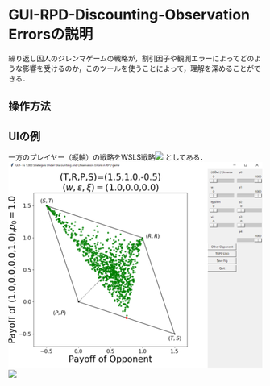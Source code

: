 # GUI-RPD-Discounting-Observation Errorsの説明
繰り返し囚人のジレンマゲームの戦略が，割引因子や観測エラーによってどのような影響を受けるのか，このツールを使うことによって，理解を深めることができる．
## 操作方法

## UIの例
一方のプレイヤー（縦軸）の戦略をWSLS戦略<img src="https://latex.codecogs.com/gif.latex?{\bm p}=(1,0,0,1)">
としてある．
![wsls strategy](https://github.com/azm17/RPD/blob/master/wsls.PNG "wsls")
<img src="https://latex.codecogs.com/gif.latex?\sqrt[n]{x}">
